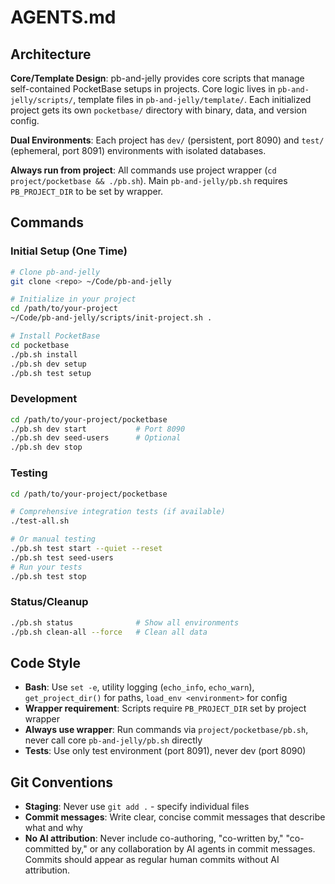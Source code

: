 # AGENTS.md

## Architecture

**Core/Template Design**: pb-and-jelly provides core scripts that manage self-contained PocketBase setups in projects. Core logic lives in `pb-and-jelly/scripts/`, template files in `pb-and-jelly/template/`. Each initialized project gets its own `pocketbase/` directory with binary, data, and version config.

**Dual Environments**: Each project has `dev/` (persistent, port 8090) and `test/` (ephemeral, port 8091) environments with isolated databases.

**Always run from project**: All commands use project wrapper (`cd project/pocketbase && ./pb.sh`). Main `pb-and-jelly/pb.sh` requires `PB_PROJECT_DIR` to be set by wrapper.

## Commands

### Initial Setup (One Time)
```bash
# Clone pb-and-jelly
git clone <repo> ~/Code/pb-and-jelly

# Initialize in your project
cd /path/to/your-project
~/Code/pb-and-jelly/scripts/init-project.sh .

# Install PocketBase
cd pocketbase
./pb.sh install
./pb.sh dev setup
./pb.sh test setup
```

### Development
```bash
cd /path/to/your-project/pocketbase
./pb.sh dev start           # Port 8090
./pb.sh dev seed-users      # Optional
./pb.sh dev stop
```

### Testing
```bash
cd /path/to/your-project/pocketbase

# Comprehensive integration tests (if available)
./test-all.sh

# Or manual testing
./pb.sh test start --quiet --reset
./pb.sh test seed-users
# Run your tests
./pb.sh test stop
```

### Status/Cleanup
```bash
./pb.sh status              # Show all environments
./pb.sh clean-all --force   # Clean all data
```

## Code Style

- **Bash**: Use `set -e`, utility logging (`echo_info`, `echo_warn`), `get_project_dir()` for paths, `load_env <environment>` for config
- **Wrapper requirement**: Scripts require `PB_PROJECT_DIR` set by project wrapper
- **Always use wrapper**: Run commands via `project/pocketbase/pb.sh`, never call core `pb-and-jelly/pb.sh` directly
- **Tests**: Use only test environment (port 8091), never dev (port 8090)

## Git Conventions

- **Staging**: Never use `git add .` - specify individual files
- **Commit messages**: Write clear, concise commit messages that describe what and why
- **No AI attribution**: Never include co-authoring, "co-written by," "co-committed by," or any collaboration by AI agents in commit messages. Commits should appear as regular human commits without AI attribution.
